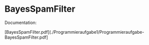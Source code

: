 # BayesSpamFilter

Documentation:

[BayesSpamFilter.pdf](./Programmieraufgabe1/Programmieraufgabe-BayesSpamFilter.pdf]
